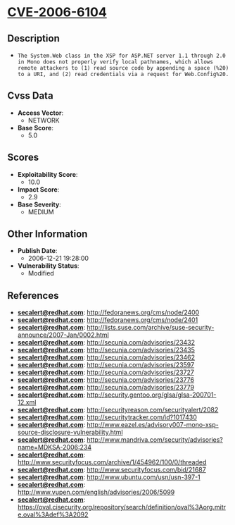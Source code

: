 
# [CVE-2006-6104](https://cve.mitre.org/cgi-bin/cvename.cgi?name=CVE-2006-6104)

## Description

- `The System.Web class in the XSP for ASP.NET server 1.1 through 2.0 in Mono does not properly verify local pathnames, which allows remote attackers to (1) read source code by appending a space (%20) to a URI, and (2) read credentials via a request for Web.Config%20.`

## Cvss Data

- **Access Vector**:
  - NETWORK
- **Base Score**:
  - 5.0

## Scores

- **Exploitability Score**:
  - 10.0
- **Impact Score**:
  - 2.9
- **Base Severity**:
  - MEDIUM

## Other Information

- **Publish Date**:
  - 2006-12-21 19:28:00
- **Vulnerability Status**:
  - Modified

## References

- **secalert@redhat.com**: http://fedoranews.org/cms/node/2400
- **secalert@redhat.com**: http://fedoranews.org/cms/node/2401
- **secalert@redhat.com**: http://lists.suse.com/archive/suse-security-announce/2007-Jan/0002.html
- **secalert@redhat.com**: http://secunia.com/advisories/23432
- **secalert@redhat.com**: http://secunia.com/advisories/23435
- **secalert@redhat.com**: http://secunia.com/advisories/23462
- **secalert@redhat.com**: http://secunia.com/advisories/23597
- **secalert@redhat.com**: http://secunia.com/advisories/23727
- **secalert@redhat.com**: http://secunia.com/advisories/23776
- **secalert@redhat.com**: http://secunia.com/advisories/23779
- **secalert@redhat.com**: http://security.gentoo.org/glsa/glsa-200701-12.xml
- **secalert@redhat.com**: http://securityreason.com/securityalert/2082
- **secalert@redhat.com**: http://securitytracker.com/id?1017430
- **secalert@redhat.com**: http://www.eazel.es/advisory007-mono-xsp-source-disclosure-vulnerability.html
- **secalert@redhat.com**: http://www.mandriva.com/security/advisories?name=MDKSA-2006:234
- **secalert@redhat.com**: http://www.securityfocus.com/archive/1/454962/100/0/threaded
- **secalert@redhat.com**: http://www.securityfocus.com/bid/21687
- **secalert@redhat.com**: http://www.ubuntu.com/usn/usn-397-1
- **secalert@redhat.com**: http://www.vupen.com/english/advisories/2006/5099
- **secalert@redhat.com**: https://oval.cisecurity.org/repository/search/definition/oval%3Aorg.mitre.oval%3Adef%3A2092
